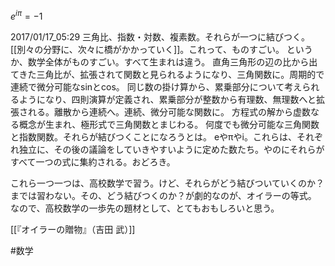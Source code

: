 $e^{i\pi}=-1$

2017/01/17_05:29
三角比、指数・対数、複素数。それらが一つに結びつく。[[別々の分野に、次々に橋がかかっていく]]。これって、ものすごい。
というか、数学全体がものすごい。すべて生まれは違う。
直角三角形の辺の比から出てきた三角比が、拡張されて関数と見られるようになり、三角関数に。周期的で連続で微分可能なsinとcos。
同じ数の掛け算から、累乗部分について考えられるようになり、四則演算が定義され、累乗部分が整数から有理数、無理数へと拡張される。離散から連続へ。連続、微分可能な関数に。
方程式の解から虚数なる概念が生まれ、極形式で三角関数とまじわる。
何度でも微分可能な三角関数と指数関数。それらが結びつくことになろうとは。
eやπやi。これらは、それぞれ独立に、その後の議論をしていきやすいように定めた数たち。やのにそれらがすべて一つの式に集約される。おどろき。

これら一つ一つは、高校数学で習う。けど、それらがどう結びついていくのか？までは習わない。その、どう結びつくのか？が劇的なのが、オイラーの等式。
なので、高校数学の一歩先の題材として、とてもおもしろいと思う。

[[『オイラーの贈物』（吉田 武）]]

#数学 